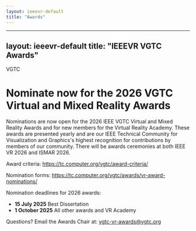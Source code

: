 ```yaml
---
layout: ieeevr-default
title: "Awards"
---
```

<script type="text/javascript">
    $(document).ready(function(){
		var email = ""; 
		var domain = "ieeevr.org"; 

        email = "awards2025";  		
		$(".awards").html("<span class='text-nowrap'><a href=javascript:location='" + "mail" + "to:" + email + "@" + domain + "'><i class='fas fa-fw fa-envelope-square emailIcon' style=''></i><i class='emailText'>" + email + "@" + domain + "</a></i></span>");   
        
        $(".awardsSm").html("<span class='text-nowrap'><a href=javascript:location='" + "mail" + "to:" + email + "@" + domain + "'><i class='fas fa-fw fa-envelope-square emailIconSm' style=''></i><i class='emailTextSm'>" + email + "@" + domain + "</a></i></span>"); 
	});
</script>


---
layout: ieeevr-default
title: "IEEEVR VGTC Awards"
---


<p class="big_title" style="padding-bottom:0; margin-bottom:0">VGTC </p>

<h1>Nominate now for the 2026 VGTC Virtual and Mixed Reality Awards</h1>

<p>Nominations are now open for the 2026 IEEE VGTC Virtual and Mixed Reality Awards and for new members for the Virtual Reality  Academy.  These awards are presented yearly and are our IEEE Technical Community for Visualization and Graphics's highest recognition  for contributions by members of our community.  There will be awards ceremonies at both IEEE VR 2026 and ISMAR 2026.</p>

<p>Award criteria:  <a href="https://tc.computer.org/vgtc/award-criteria/" target="_blank">https://tc.computer.org/vgtc/award-criteria/</a></p>

<p>Nomination forms:  <a href="https://tc.computer.org/vgtc/awards/vr-award-nominations/" target="_blank">https://tc.computer.org/vgtc/awards/vr-award-nominations/</a></p>

<p>Nomination deadlines for 2026 awards:</p>
<ul>
<li><strong>15 July 2025</strong>         Best Dissertation</li>
<li><strong>1 October 2025</strong>     All other awards and VR Academy</li>
</ul>

<p>
Questions?  Email the Awards Chair at:  <a href="mailto:vgtc-vr-awards@vgtc.org">vgtc-vr-awards@vgtc.org</a></p>
<div style="display:none">
<h1>Conference Awards IEEE VR 2025 <div class="floatRight"><span class="awardsSm"></span></div></h1>

<h2>Awards Chairs</h2>
<ul>
    <li>Kiyoshi Kiyokawa ‒ Nara Institute of Science and Technology, Japan</li>
    <li>Frank Steinicke ‒ Universität Hamburg, Germany</li>
    <li>Stefania Serafin ‒ Aalborg University, Denmark</li>
    <li>Amine Chellali ‒ Université d'Evry Paris-Saclay, France</li>
</ul>
<table class="styled-table" style="font-size: 0.9em; ">
    <tr>
        <th colspan="3">Conference Awards - Quick Links</th>
    </tr>
    <tr>
        <td><a href="#papers">Papers</a></td>
        <td>
            {% assign award = site.data.awards | where: "type", "Journal" | where: "award", "Best Paper" %}
            {% if award.size > 0  %}
                <a href="#paper-best">Best Papers</a>
            {% else %}
                &nbsp;
            {% endif %}
        </td>
        <td>        
            {% assign award = site.data.awards | where: "type", "Journal" | where: "award", "Honorable Mention" %}
            {% if award.size > 0  %}
                <a href="#paper-best"><a href="#paper-honorable">Honorable Mentions</a></a>
            {% else %}
                &nbsp;
            {% endif %}
        </td>
    </tr> 
    <tr>
        <td><a href="#poster">Posters</a></td>
        <td>
            {% assign award = site.data.awards | where: "type", "Poster" | where: "award", "Best Poster" %}
            {% if award.size > 0  %}
               <a href="#poster-best">Best Posters</a>
            {% else %}
               &nbsp;
            {% endif %}
        </td>
        <td>
            {% assign award = site.data.awards | where: "type", "Poster" | where: "award", "Honorable Mention" %}
            {% if award.size > 0  %}
               <a href="#poster-honorable">Honorable Mentions</a>
            {% else %}
                &nbsp;
            {% endif %}
        </td>
    </tr>  
    <tr>
        <td><a href="#demo">Research Demos</a></td>  
        <td>        
            {% assign award = site.data.awards | where: "type", "Demo" | where: "award", "Best Demo" %}
            {% if award.size > 0  %}
              <a href="#demo-best">Best Research Demos</a>
            {% else %}
                &nbsp;
            {% endif %}
        </td>
        <td>
            {% assign award = site.data.awards | where: "type", "Demo" | where: "award", "Honorable Mention" %}
            {% if award.size > 0  %}
               <a href="#demo-honorable">Honorable Mentions</a>
            {% else %}
                &nbsp;
            {% endif %}
        </td>
    </tr>
    <tr>
        <td><a href="#3dui">3DUI Contest Demos</a></td>
        <td>          
            {% assign award = site.data.awards | where: "type", "3DUI Contest" | where: "award", "Best 3DUI" %}
            {% if award.size > 0  %}
              <a href="#3dui-best">Best 3DUI Contest Demos</a>
            {% else %}
               &nbsp;
            {% endif %}
        </td>
        <td>               
            {% assign award = site.data.awards | where: "type", "3DUI Contest" | where: "award", "Honorable Mention" %}
            {% if award.size > 0  %}
              <a href="#3dui-honorable">Honorable Mentions</a>
            {% else %}
                &nbsp;
            {% endif %}</td>
    </tr>  
    <tr>
        <td><a href="#DC">Doctoral Consortiums</a></td>
        <td>       
            {% assign award = site.data.awards | where: "type", "DC" | where: "award", "Best DC" %}
            {% if award.size > 0  %}
              <a href="#DC-best">Best Doctoral Consortium</a>  
            {% else %}
                &nbsp;
            {% endif %}
        </td>
        <td>
            {% assign award = site.data.awards | where: "type", "DC" | where: "award", "Honorable Mention" %}
            {% if award.size > 0  %}
              <a href="#DC-honorable">Honorable Mentions</a>
            {% else %}
                &nbsp;
            {% endif %}
        </td>
    </tr>        
    <tr>
        <td><a href="#gallery">XR Gallery</a></td>
        <td>  
            {% assign award = site.data.awards | where: "type", "XR Gallery" | where: "award", "Best Art" %}
            {% if award.size > 0  %}
              <a href="#gallery-presentation-best">Best Exhibit</a>    
            {% else %}
                &nbsp;
            {% endif %}
        </td>
        <td>              
            {% assign award = site.data.awards | where: "type", "XR Gallery" | where: "award", "Honorable Mention" %}
            {% if award.size > 0  %}
              <a href="#gallery-presentation-honorable">Honorable Mentions</a>
            {% else %}
               &nbsp;
            {% endif %}
        </td>
    </tr>  
</table>
<h2 id = "papers">Best Papers & Honorable Mention for Best Papers</h2>

<p>The IEEE VR Best Paper Awards honor exceptional papers published and presented at the IEEE VR conference. During the review process, the program committee chairs will choose approximately 3% of submissions to receive an award. Among these chosen submissions, the separate Conference Awards Selection Committee will select the best submissions to receive a Best Paper Award (ca. 1% of total submissions), while a selection of the remaining submissions receive an Honorable Mention Award. Papers that receive an award will be marked in the program, and authors will receive a certificate at the conference.</p>
{% assign award = site.data.awards | where: "type", "Journal" | where: "award", "Best Paper" %}
{% if award.size > 0  %}
<div>
    <h2 id='paper-best' style="text-align: center; color: #00aeef;"><img src= "{{ "/assets/images/awards/best.png" | relative_url }}" title="Best Paper Award" alt="Best Paper Award"> Best Papers</h2>
</div>
{% endif %}    
<div style="padding-bottom:15px;">
    {% for item in award %}     
        {% if item.ptype == 'Journal' %}
            {% assign source = site.data.acceptedpapers %}
            {% assign source2 = site.data.acceptedpaperstvcg %}
        {% endif %}
        {% if item.ptype == 'Conference' %}
            {% assign source = site.data.conferencepapers %}
        {% endif %}
        {% if item.ptype == 'Invited Journal' %}
            {% assign source = site.data.invitedjournalpapers %}
        {% endif %}
        {% for acpaper in source %}
            {% if item.id == acpaper.ids  %} 
                <p class="medLarge" id="paper_{{ acpaper.id }}" style="margin-bottom: 0.3em;">
                    <b>{{ acpaper.title }}</b>
                </p>
                <div><p class="font_70">
                {% assign authornames = acpaper.affiliations | split: "," %}
                {% for name in authornames %}
                    {% assign barename = name | split: ":" %}
                    {% for n in barename %}
                        {% if n == barename.last %}
                            <i>{{ n | strip }}{% if name == authornames.last %}{% else %};{% endif %}</i>
                        {% else %}                            
                            <span class="bold">{{ n | strip }},</span>
                        {% endif %}
                    {% endfor %} 
                {% endfor %}
                </p></div>
                {% if acpaper.abstract %}
                    <div id="{{ acpaper.ids }}" class="wrap-collabsible"> <input id="collapsibleabstract{{ acpaper.ids }}" class="toggle" type="checkbox"> 
                        <label for="collapsibleabstract{{ acpaper.ids }}" class="lbl-toggle">Abstract</label>
                        <div class="collapsible-content">
                            <div class="content-inner">
                                <p>{{ acpaper.abstract }}</p>
                            </div>
                        </div>
                    </div>   
                {% endif %}
            {% endif %}            
        {% endfor %}
        {% for acpaper in source2 %}
            {% if item.id == acpaper.ids  %} 
                <p class="medLarge" id="paper_{{ acpaper.id }}" style="margin-bottom: 0.3em;">
                    <b>{{ acpaper.title }}</b>
                </p>
                <div><p class="font_70">
                    {{ acpaper.contactauthor }}
                </p></div>
                {% if acpaper.abstract %}
                    <div id="{{ acpaper.ids }}" class="wrap-collabsible"> <input id="collapsibleabstract{{ acpaper.ids }}" class="toggle" type="checkbox"> 
                        <label for="collapsibleabstract{{ acpaper.ids }}" class="lbl-toggle">Abstract</label>
                        <div class="collapsible-content">
                            <div class="content-inner">
                                <p>{{ acpaper.abstract }}</p>
                            </div>
                        </div>
                    </div>   
                {% endif %}
            {% endif %}
            
        {% endfor %}
    {% endfor %}
</div>

{% assign award = site.data.awards | where: "type", "Journal" | where: "award", "Honorable Mention" %}
{% if award.size > 0  %}
<div>
    <h2 id='paper-honorable' style="text-align: center; color: #00aeef;"><img src= "{{ "/assets/images/awards/hm.png" | relative_url }}" title="Best Paper Award" alt="Best Paper Award"> Best Papers</h2>
</div>
{% endif %}    
<div style="padding-bottom:15px;">
    {% for item in award %}     
        {% if item.ptype == 'Journal' %}
            {% assign source = site.data.acceptedpapers %}
            {% assign source2 = site.data.acceptedpaperstvcg %}
        {% endif %}
        {% if item.ptype == 'Conference' %}
            {% assign source = site.data.conferencepapers %}
        {% endif %}
        {% if item.ptype == 'Invited Journal' %}
            {% assign source = site.data.invitedjournalpapers %}
        {% endif %}
        {% for acpaper in source %}
            {% if item.id == acpaper.ids  %} 
                <p class="medLarge" id="paper_{{ acpaper.id }}" style="margin-bottom: 0.3em;">
                    <b>{{ acpaper.title }}</b>
                </p>
                <div><p class="font_70">
                {% assign authornames = acpaper.affiliations | split: "," %}
                {% for name in authornames %}
                    {% assign barename = name | split: ":" %}
                    {% for n in barename %}
                        {% if n == barename.last %}
                            <i>{{ n | strip }}{% if name == authornames.last %}{% else %};{% endif %}</i>
                        {% else %}                            
                            <span class="bold">{{ n | strip }},</span>
                        {% endif %}
                    {% endfor %} 
                {% endfor %}
                </p></div>
                {% if acpaper.abstract %}
                    <div id="{{ acpaper.ids }}" class="wrap-collabsible"> <input id="collapsibleabstract{{ acpaper.ids }}" class="toggle" type="checkbox"> 
                        <label for="collapsibleabstract{{ acpaper.ids }}" class="lbl-toggle">Abstract</label>
                        <div class="collapsible-content">
                            <div class="content-inner">
                                <p>{{ acpaper.abstract }}</p>
                            </div>
                        </div>
                    </div>   
                {% endif %}
            {% endif %}            
        {% endfor %}
        {% for acpaper in source2 %}
            {% if item.id == acpaper.ids  %} 
                <p class="medLarge" id="paper_{{ acpaper.id }}" style="margin-bottom: 0.3em;">
                    <b>{{ acpaper.title }}</b>
                </p>
                <div><p class="font_70">
                    {{ acpaper.contactauthor }}
                </p></div>
                {% if acpaper.abstract %}
                    <div id="{{ acpaper.ids }}" class="wrap-collabsible"> <input id="collapsibleabstract{{ acpaper.ids }}" class="toggle" type="checkbox"> 
                        <label for="collapsibleabstract{{ acpaper.ids }}" class="lbl-toggle">Abstract</label>
                        <div class="collapsible-content">
                            <div class="content-inner">
                                <p>{{ acpaper.abstract }}</p>
                            </div>
                        </div>
                    </div>   
                {% endif %}
            {% endif %}
            
        {% endfor %}
    {% endfor %}
</div>

<h2 id="poster">Best Posters & Honorable Mention for Best Poster</h2>

<p>The IEEE VR Best Poster Awards honors exceptional posters published and presented at the IEEE VR conference. During the review process, the best poster committee for IEEE VR consists of three distinguished members chosen by the Conference Awards Committee and Poster Chairs, which will select the best posters based on the two-page abstract and the poster presentation during the conference. Posters that receive an award will be marked in the program, and authors will receive a certificate at the conference. </p>
{% assign award = site.data.awards | where: "type", "Poster" | where: "award", "Best Poster" %}
{% if award.size > 0  %}
<div>
    <h2 id='poster-best' style="text-align: center; color: #00aeef;"><img src= "{{ "/assets/images/awards/best.png" | relative_url }}" title="Best Poster Award" alt="Best Poster Award"> Best Posters</h2>
</div>
{% endif %}  
<div style="padding-bottom:15px;">
    {% for item in award %}     
        {% assign source = site.data.posters %}
        {% for poster in source %}
            {% if item.id == poster.BoothID  %} 
                <p class="medLarge" id="{{ paper.id }}" style="margin-bottom: 0.3em;">
                    <strong>{{ poster.title }} (Booth ID: {{ poster.BoothID }}) </strong>
                </p>
                <p class="font_70" >
                    {% assign authornames = poster.authors | split: ";" %}
                    {% for name in authornames %}
                        {% assign barename = name | split: ":" %}
                        {% for n in barename %}
                            {% if n == barename.last %}
                                <i>{{ n | strip }}{% if name == authornames.last %}{% else %};{% endif %}</i>
                            {% else %}                            
                                <span class="bold">{{ n | strip }},</span>
                            {% endif %}
                        {% endfor %} 
                    {% endfor %}
                </p>
                {% if poster.abstract %}
                    <div id="abstract_{{ poster.VideoLink }}" class="wrap-collabsible" style="margin-top: 0px; padding-top: 0px; margin-bottom: 0px;"> <input id="collapsibleabstract{{ poster.VideoLink }}" class="toggle" type="checkbox"> 
                        <label for="collapsibleabstract{{ poster.VideoLink }}" class="lbl-toggle">Abstract</label>
                        <div class="collapsible-content">
                            <div class="content-inner">
                                <p>{{ poster.abstract }}</p>
                            </div>
                        </div>
                    </div>   
                {% endif %}
                {% if poster.VideoLink %}
                <div id="video_{{ poster.VideoLink }}" class="wrap-collabsible" style="margin-top: 0px; padding-top: 0px; margin-bottom: 0px;"> <input id="collapsiblevideo{{ poster.VideoLink }}" class="toggle" type="checkbox"> 
                    <label for="collapsiblevideo{{ poster.VideoLink }}" class="lbl-toggle">Video</label>
                    <div class="collapsible-content">
                        <div class="content-inner">
                            <div class="video-container">
                                <iframe src="https://www.youtube.com/embed/{{ poster.VideoLink }}" loading="lazy" frameborder="0" allow="accelerometer; autoplay; encrypted-media; gyroscope; picture-in-picture" allowfullscreen></iframe>
                            </div>
                        </div>
                    </div>
                </div>                           
                {% endif %}
            {% endif %}
            
        {% endfor %}
    {% endfor %}
</div>

{% assign award = site.data.awards | where: "type", "Poster" | where: "award", "Honorable Mention" %}
{% if award.size > 0  %}
<div>
    <h2 id='poster-honorable' style="text-align: center; color: #00aeef;"><img src= "{{ "/assets/images/awards/hm.png" | relative_url }}" title="Best Poster Honorable Mention" alt="Best Poster Honorable Mention"> Best Poster - Honorable Mentions</h2>
</div>
{% endif %}   
<div style="padding-bottom:15px;">
    {% for item in award %}     
        {% assign source = site.data.posters %}
        {% for poster in source %}
            {% if item.id == poster.BoothID  %} 
                <p class="medLarge" id="{{ paper.id }}" style="margin-bottom: 0.3em;">
                    <strong>{{ poster.title }} (Booth ID: {{ poster.BoothID }}) </strong>
                </p>
                <p class="font_70" >
                    {% assign authornames = poster.authors | split: ";" %}
                    {% for name in authornames %}
                        {% assign barename = name | split: ":" %}
                        {% for n in barename %}
                            {% if n == barename.last %}
                                <i>{{ n | strip }}{% if name == authornames.last %}{% else %};{% endif %}</i>
                            {% else %}                            
                                <span class="bold">{{ n | strip }},</span>
                            {% endif %}
                        {% endfor %} 
                    {% endfor %}
                </p>
                {% if poster.abstract %}
                    <div id="abstract_{{ poster.VideoLink }}" class="wrap-collabsible" style="margin-top: 0px; padding-top: 0px; margin-bottom: 0px;"> <input id="collapsibleabstract{{ poster.VideoLink }}" class="toggle" type="checkbox"> 
                        <label for="collapsibleabstract{{ poster.VideoLink }}" class="lbl-toggle">Abstract</label>
                        <div class="collapsible-content">
                            <div class="content-inner">
                                <p>{{ poster.abstract }}</p>
                            </div>
                        </div>
                    </div>   
                {% endif %}
                {% if poster.VideoLink %}
                <div id="video_{{ poster.VideoLink }}" class="wrap-collabsible" style="margin-top: 0px; padding-top: 0px; margin-bottom: 0px;"> <input id="collapsiblevideo{{ poster.VideoLink }}" class="toggle" type="checkbox"> 
                    <label for="collapsiblevideo{{ poster.VideoLink }}" class="lbl-toggle">Video</label>
                    <div class="collapsible-content">
                        <div class="content-inner">
                            <div class="video-container">
                                <iframe src="https://www.youtube.com/embed/{{ poster.VideoLink }}" loading="lazy" frameborder="0" allow="accelerometer; autoplay; encrypted-media; gyroscope; picture-in-picture" allowfullscreen></iframe>
                            </div>
                        </div>
                    </div>
                </div>                           
                {% endif %}
            {% endif %}
            
        {% endfor %}
    {% endfor %}
</div>
<h2 id="demo">Best Demo & Honorable Mention for Best Demo</h2>

<p>The IEEE VR Best Demo Awards honors exceptional research demos published and presented at the IEEE VR conference. The IEEE VR Demo Chairs rank the accepted demos and recommend approximately 10% of all demos for an award. The best demo committee for IEEE VR consists of three distinguished members chosen by the Conference Awards Committee Chairs and the Demo Chairs. This committee selects one of the demos for the Best Demo Award and one for the Honorable Mention Award. The corresponding authors will receive a certificate at the conference.  </p>

{% assign award = site.data.awards | where: "type", "Demo" | where: "award", "Best Demo" %}
{% if award.size > 0  %}
<div>
    <h2 id='demo-best' style="text-align: center; color: #00aeef;"><img src= "{{ "/assets/images/awards/best.png" | relative_url }}" title="Best Research Demo Award" alt="Best Research Demo Award"> Best Research Demo</h2>
</div>
{% endif %}    
<div style="padding-bottom:15px;">  
    {% for item in award %}    
        {% for demo in site.data.demos %}
            {% if demo.id == item.id %}
                <p class="medLarge" id="{{ demo.title }}" style="margin-bottom: 0.3em;">
                    <strong>{{ demo.title }} </strong><!--(ID:{{ demo.demoid }})-->
                </p>
                <p>
                Hall: {{ demo.hall}}, Booth ID : {{demo.booth}}
                </p>
                <p class="font_70" >                
                    {% if demo.author1first %}                         
                        <span class="bold">{{ demo.author1first }} {{demo.author1last }},</span> <i> {{ demo.author1institution}}</i>
                    {% endif %}                
                    {% if demo.author2first %}                         
                        ;<span class="bold"> {{ demo.author2first }} {{ demo.author2last }},</span> <i> {{ demo.author2institution}}</i>
                    {% endif %}           
                    {% if demo.author3first %}                         
                        ;<span class="bold"> {{ demo.author3first }} {{ demo.author3last }},</span> <i> {{ demo.author3institution}}</i>
                    {% endif %}           
                    {% if demo.author4first %}                         
                        ;<span class="bold"> {{ demo.author4first }} {{ demo.author4last }},</span> <i> {{ demo.author4institution}}</i>
                    {% endif %}           
                    {% if demo.author5first %}                         
                        ;<span class="bold"> {{ demo.author5first }} {{ demo.author5last }},</span> <i> {{ demo.author5institution}}</i>
                    {% endif %}           
                    {% if demo.author6first %}                         
                        ;<span class="bold"> {{ demo.author6first }} {{ demo.author6last }},</span> <i> {{ demo.author6institution}}</i>
                    {% endif %}           
                    {% if demo.author7first %}                         
                        ;<span class="bold"> {{ demo.author7first }} {{ demo.author7last }},</span> <i> {{ demo.author7institution}}</i>
                    {% endif %}           
                    {% if demo.author8first %}                         
                        ;<span class="bold"> {{ demo.author8first }} {{ demo.author8last }},</span> <i> {{ demo.author8institution}}</i>
                    {% endif %}           
                    {% if demo.author9first %}                         
                        ;<span class="bold"> {{ demo.author9first }} {{ demo.author9last }},</span> <i> {{ demo.author9institution}}</i>
                    {% endif %}           
                    {% if demo.author10first %}                         
                        ;<span class="bold"> {{ demo.author10first }} {{ demo.author10last }},</span> <i> {{ demo.author10institution}}</i>
                    {% endif %}           
                    {% if demo.author11first %}                         
                        ;<span class="bold"> {{ demo.author11first }} {{ demo.author11last }},</span> <i> {{ demo.author11institution}}</i>
                    {% endif %}        
                    {% if demo.author12first %}                         
                        ;<span class="bold"> {{ demo.author12first }} {{ demo.author12last }},</span> <i> {{ demo.author12institution}}</i>
                    {% endif %}  
                </p>
                {% if demo.abstract %}
                    <div id="{{ demo.title }}" class="wrap-collabsible"> <input id="collapsible{{ demo.title }}" class="toggle" type="checkbox"> <label for="collapsible{{ demo.title }}" class="lbl-toggle">Abstract</label>
                        <div class="collapsible-content">
                            <div class="content-inner">
                                <p>{{ demo.abstract }}</p>
                            </div>
                        </div>
                    </div>
                {% endif %}
                {% if demo.urlvimeo %}
                    <div class="video-container">
                        <iframe src="{{ demo.urlvimeo }}" loading="lazy" frameborder="0" allow="accelerometer; autoplay; encrypted-media; gyroscope; picture-in-picture" allowfullscreen></iframe>
                    </div>                     
                {% else %}
                    <div class="video-container">
                        <iframe src="https://www.youtube.com/embed/{{ demo.url }}" loading="lazy" frameborder="0" allow="accelerometer; autoplay; encrypted-media; gyroscope; picture-in-picture" allowfullscreen></iframe>
                    </div>     
                {% endif %}     
            {% endif %}
        {% endfor %}
    {% endfor %}
</div>

{% assign award = site.data.awards | where: "type", "Demo" | where: "award", "Honorable Mention" %}
{% if award.size > 0  %}
<div>
    <h2 id='demo-honorable' style="text-align: center; color: #00aeef;"><img src= "{{ "/assets/images/awards/hm.png" | relative_url }}" title="Best Research Demo Honorable Mention" alt="Best Research Demo Honorable Mention"> Best Research Demo - Honorable Mention</h2>
</div>
{% endif %}    
<div style="padding-bottom:15px;">
    {% for item in award %}    
        {% for demo in site.data.demos %}
            {% if demo.id == item.id %}
                <p class="medLarge" id="{{ demo.title }}" style="margin-bottom: 0.3em;">
                    <strong>{{ demo.title }} </strong><!--(ID:{{ demo.demoid }})-->
                </p>
                <p>
                Hall: {{ demo.hall}}, Booth ID : {{demo.booth}}
                </p>
                <p class="font_70" >                
                    {% if demo.author1first %}                         
                        <span class="bold">{{ demo.author1first }} {{demo.author1last }},</span> <i> {{ demo.author1institution}}</i>
                    {% endif %}                
                    {% if demo.author2first %}                         
                        ;<span class="bold"> {{ demo.author2first }} {{ demo.author2last }},</span> <i> {{ demo.author2institution}}</i>
                    {% endif %}           
                    {% if demo.author3first %}                         
                        ;<span class="bold"> {{ demo.author3first }} {{ demo.author3last }},</span> <i> {{ demo.author3institution}}</i>
                    {% endif %}           
                    {% if demo.author4first %}                         
                        ;<span class="bold"> {{ demo.author4first }} {{ demo.author4last }},</span> <i> {{ demo.author4institution}}</i>
                    {% endif %}           
                    {% if demo.author5first %}                         
                        ;<span class="bold"> {{ demo.author5first }} {{ demo.author5last }},</span> <i> {{ demo.author5institution}}</i>
                    {% endif %}           
                    {% if demo.author6first %}                         
                        ;<span class="bold"> {{ demo.author6first }} {{ demo.author6last }},</span> <i> {{ demo.author6institution}}</i>
                    {% endif %}           
                    {% if demo.author7first %}                         
                        ;<span class="bold"> {{ demo.author7first }} {{ demo.author7last }},</span> <i> {{ demo.author7institution}}</i>
                    {% endif %}           
                    {% if demo.author8first %}                         
                        ;<span class="bold"> {{ demo.author8first }} {{ demo.author8last }},</span> <i> {{ demo.author8institution}}</i>
                    {% endif %}           
                    {% if demo.author9first %}                         
                        ;<span class="bold"> {{ demo.author9first }} {{ demo.author9last }},</span> <i> {{ demo.author9institution}}</i>
                    {% endif %}           
                    {% if demo.author10first %}                         
                        ;<span class="bold"> {{ demo.author10first }} {{ demo.author10last }},</span> <i> {{ demo.author10institution}}</i>
                    {% endif %}           
                    {% if demo.author11first %}                         
                        ;<span class="bold"> {{ demo.author11first }} {{ demo.author11last }},</span> <i> {{ demo.author11institution}}</i>
                    {% endif %}        
                    {% if demo.author12first %}                         
                        ;<span class="bold"> {{ demo.author12first }} {{ demo.author12last }},</span> <i> {{ demo.author12institution}}</i>
                    {% endif %}  
                </p>
                {% if demo.abstract %}
                    <div id="{{ demo.title }}" class="wrap-collabsible"> <input id="collapsible{{ demo.title }}" class="toggle" type="checkbox"> <label for="collapsible{{ demo.title }}" class="lbl-toggle">Abstract</label>
                        <div class="collapsible-content">
                            <div class="content-inner">
                                <p>{{ demo.abstract }}</p>
                            </div>
                        </div>
                    </div>
                {% endif %}
                {% if demo.urlvimeo %}
                    <div class="video-container">
                        <iframe src="{{ demo.urlvimeo }}" loading="lazy" frameborder="0" allow="accelerometer; autoplay; encrypted-media; gyroscope; picture-in-picture" allowfullscreen></iframe>
                    </div>                     
                {% else %}
                    <div class="video-container">
                        <iframe src="https://www.youtube.com/embed/{{ demo.url }}" loading="lazy" frameborder="0" allow="accelerometer; autoplay; encrypted-media; gyroscope; picture-in-picture" allowfullscreen></iframe>
                    </div>     
                {% endif %}      
            {% endif %}
        {% endfor %}
    {% endfor %}
</div>


<h2 id="3dui">Best 3DUI Contest & Honorable Mention</h2>

<p>The IEEE VR Best 3DUI Contest Submission Awards honors exceptional 3DUI contest submissions published and presented at the IEEE VR conference. The 3DUI contest chairs select one of the submissions for the Best 3DUI Contest Submission Award and one for the Honorable Mention Award. The final decision is based on a combination of the reviews’ scores, scores from experts testing the contest submission during the conference, and the audience scores. The winning team with the highest score will be awarded. Authors will receive a certificate at the conference.</p>

{% assign award = site.data.awards | where: "type", "3DUI Contest" | where: "award", "Best 3DUI" %}
{% if award.size > 0  %}
<div>
    <h2 id='3dui-best' style="text-align: center; color: #00aeef;"><img src= "{{ "/assets/images/awards/best.png" | relative_url }}" title="Best 3DUI Contest Demo Award" alt="Best 3DUI Contest Demo Award"> Best 3DUI Contest Demo</h2>
</div>
{% endif %}    
<div style="padding-bottom:15px;">
    {% for item in award %}  
        {% for entry in site.data.3dui %}
            {% if entry.id == item.id %}  
                <p class="medLarge" id="{{ entry.num }}" style="margin-bottom: 0.3em;">
                    <strong>{{ entry.title }} (ID:&nbsp;{{ entry.num }})</strong>
                </p>
                <p class="font_70" >   
                    {% assign authornames = entry.affiliations | split: "," %}
                    {% for name in authornames %}
                        {% assign barename = name | split: ":" %}
                        {% for n in barename %}
                            {% if n == barename.last %}
                                <i>{{ n | strip }}{% if name == authornames.last %}{% else %};{% endif %}</i>
                            {% else %}                            
                                <span class="bold">{{ n | strip }},</span>
                            {% endif %}
                        {% endfor %} 
                    {% endfor %}
                </p>
                {% if entry.num %}
                    <div class="video-container">
                    {% assign video_path = "/assets/videos/3dui/vr25d-sub" | append: entry.num | append: "-cam-i26.mp4?autoplay=1" %}
                        <iframe src="{{ video_path | relative_url }}" frameborder="0"  sandbox=""></iframe>
                    </div>
                {% endif %}
            {% endif %}
        {% endfor %}
    {% endfor %}
</div>
{% assign award = site.data.awards | where: "type", "3DUI Contest" | where: "award", "Honorable Mention" %}
{% if award.size > 0  %}
<div>
    <h2 id='3dui-honorable' style="text-align: center; color: #00aeef;"><img src= "{{ "/assets/images/awards/hm.png" | relative_url }}" title="Best 3DUI Contest Demo Honorable Mention" alt="Best 3DUI Contest Demo Honorable Mention"> Best 3DUI Contest Demo - Honorable Mention</h2>
</div>
{% endif %}    
<div style="padding-bottom:15px;">
    {% for source in award %}
        {% for entry in site.data.3dui %}
            {% if source.id == entry.id %}  
                <p class="medLarge" id="{{ entry.num }}" style="margin-bottom: 0.3em;">
                    <strong>{{ entry.title }} (ID:&nbsp;{{ entry.num }})</strong>
                </p>
                <p class="font_70" >   
                    {% assign authornames = entry.affiliations | split: "," %}
                    {% for name in authornames %}
                        {% assign barename = name | split: ":" %}
                        {% for n in barename %}
                            {% if n == barename.last %}
                                <i>{{ n | strip }}{% if name == authornames.last %}{% else %};{% endif %}</i>
                            {% else %}                            
                                <span class="bold">{{ n | strip }},</span>
                            {% endif %}
                        {% endfor %} 
                    {% endfor %}
                </p>
                {% if entry.num %}
                    <div class="video-container">
                    {% assign video_path = "/assets/videos/3dui/vr25d-sub" | append: entry.num | append: "-cam-i26.mp4?autoplay=1" %}
                        <iframe src="{{ video_path | relative_url }}" frameborder="0"  sandbox=""></iframe>
                    </div>
                {% endif %}
            {% endif %}
        {% endfor %}
    {% endfor %}
</div>

<h2 id="DC">Best DC Paper & Honorable Mention for Best DC Paper</h2>

<p>The IEEE VR Best Doctoral Consortium (DC) Paper Awards honors exceptional DC papers published and presented at the IEEE VR conference. The best DC paper committee consists of three distinguished members chosen by the Conference Awards Committee Chairs and the DC chairs. The DC chairs recommend 20% of all DC papers for such an award. The best DC committee selects one of these DC papers for Best DC Paper Award and one to receive an Honorable Mention Award. DC papers that receive an award will be marked in the program, and authors will receive a certificate at the conference. </p>

{% assign award = site.data.awards | where: "type", "DC" | where: "award", "Best DC" %}
{% if award.size > 0  %}
<div>
    <h2 id='DC-best' style="text-align: center; color: #00aeef;"><img src= "{{ "/assets/images/awards/best.png" | relative_url }}" title="Best Doctoral Consortium Award" alt="Best Doctoral Consortium Award"> Best Doctoral Consortium Paper</h2>
</div>
{% endif %}    
<div style="padding-bottom:15px;">  
    {% for item in award %}
        {% for dc in site.data.dc %}
            {% if dc.id == item.id %}  
                <p class="medLarge" id="{{ dc.id }}" style="margin-bottom: 0.3em;">
                    <strong>{{ dc.title }} </strong>
                </p>
                <p class="clear font_75" >
                    <span class="bold">Author:</span> <span class="">{{ dc.name | strip }}</span>, <i>{{ dc.affiliation | strip }}</i><br />
                    <!--<span class="bold">Mentor:</span> <span class="">{{ dc.mentor | strip }}</span>-->
                </p>
                {% if dc.abstract %}
                    <div id="{{ dc.id }}" class="wrap-collabsible"> <input id="collapsibleabstract{{ dc.id }}" class="toggle" type="checkbox"> 
                        <label for="collapsibleabstract{{ dc.id }}" class="lbl-toggle">Abstract</label>
                        <div class="collapsible-content">
                            <div class="content-inner">
                                <p>{{ dc.abstract }}</p>
                            </div>
                        </div>
                    </div>   
                {% endif %}               
            {% endif %}
        {% endfor %}
    {% endfor %}
</div>

{% assign award = site.data.awards | where: "type", "DC" | where: "award", "Honorable Mention" %}
{% if award.size > 0  %}
<div>
    <h2 id='DC-honorable' style="text-align: center; color: #00aeef;"><img src= "{{ "/assets/images/awards/hm.png" | relative_url }}" title="Best DC Paper Honorable Mention" alt="Best DC Paper Honorable Mention"> Best Doctoral Consortium Paper - Honorable Mention</h2>
</div>
{% endif %}    
<div style="padding-bottom:15px;">
    {% for item in award %}
        {% for dc in site.data.dc %}
            {% if dc.id == item.id %}  
                <p class="medLarge" id="{{ dc.id }}" style="margin-bottom: 0.3em;">
                    <strong>{{ dc.title }} </strong>
                </p>
                <p class="clear font_75" >
                    <span class="bold">Author:</span> <span class="">{{ dc.name | strip }}</span>, <i>{{ dc.affiliation | strip }}</i><br />
                    <!--<span class="bold">Mentor:</span> <span class="">{{ dc.mentor | strip }}</span>-->
                </p>
                {% if dc.abstract %}
                    <div id="{{ dc.id }}" class="wrap-collabsible"> <input id="collapsibleabstract{{ dc.id }}" class="toggle" type="checkbox"> 
                        <label for="collapsibleabstract{{ dc.id }}" class="lbl-toggle">Abstract</label>
                        <div class="collapsible-content">
                            <div class="content-inner">
                                <p>{{ dc.abstract }}</p>
                            </div>
                        </div>
                    </div>   
                {% endif %}               
            {% endif %}
        {% endfor %}
    {% endfor %}
</div>


<h2 id="gallery">Best XR Gallery exhibits</h2>
<p>The IEEE VR Best XR Gallery Awards honor exceptional art projects published and exhibited at the IEEE VR conference. The award committee this year constitutes of members of Ars Electronica, who will carefully consider every project in terms of its novelty, impact and technical mastery. Two awards will be administered, one honorable mention and the best XR Gallery award.  Papers that receive an award will be marked in the program, and authors will receive a certificate at the conference.</p>
{% assign award = site.data.awards | where: "type", "XR Gallery" | where: "award", "Best Art" %}
{% if award.size > 0  %}
<div>
    <h2 id='gallery-best' style="text-align: center; color: #00aeef;"><img src= "{{ "/assets/images/awards/hm.png" | relative_url }}" title="Best Art" alt="Best Art"> Best XR Gallery Exhibit</h2>
</div>
{% endif %}    
<div style="padding-bottom:15px;">
    {% for item in award %}
        {% for gallery in site.data.xrgallery %}
            {% if gallery.id == item.id %}  
                <h2 class="padding_top_xsmall" id="{{ gallery.id }}">Exhibit: {{ gallery.title }} </h2> 
                <!-- <p class="small">{{ gallery.day }}, {{ gallery.starttime }}-{{ gallery.endtime }} ({{ gallery.timezone }}), Room: {{ gallery.room }}</p>                -->
                <div>
                    {% if gallery.artist %}
                        {% assign authornames = gallery.artist | split: "/" %}
                        <div>
                            <strong>Artists</strong>
                            {% for name in authornames %}               
                                {{ name }}
                            {% endfor %}
                        </div>
                    {% endif%}
                    {% if gallery.website %}
                        <med><b style="color: black;">Website:</b> <a href="{{ gallery.website }}" target="_blank">{{ gallery.website }}</a></med><br />
                    {% endif %}            
                    {% if gallery.abstract %}
                        <div >
                            <b>Description :</b> 
                            <p>{{ gallery.abstract }}</p>
                        </div>
                    {% endif %}   
                    {% if gallery.image %}
                        <img src="{{ "/assets/images/xrgallery/" | append: gallery.image | relative_url }}" alt="Promotionnal picture">
                    {% endif %}
                    {% if gallery.video %}
                        <div id="{{ gallery.video }}" class="wrap-collabsible"> <input id="collapsible{{ gallery.video }}" class="toggle" type="checkbox"> <label for="collapsible{{ gallery.video }}" class="lbl-toggle">Video</label>
                            <div class="collapsible-content">
                                <div class="video-container">
                                    <iframe src="{{gallery.video}}" title="YouTube video player" frameborder="0" allow="accelerometer; autoplay; clipboard-write; encrypted-media; gyroscope; picture-in-picture" allowfullscreen></iframe>
                                </div>
                            </div>
                        </div>
                        <!--<div class="video-container">
                            <iframe src="{{gallery.video}}" title="YouTube video player" frameborder="0" 
                            allow="accelerometer; autoplay; clipboard-write; encrypted-media; gyroscope; picture-in-picture" allowfullscreen></iframe>
                        </div>-->
                    {% endif %}        
                    {%if gallery.infos %}
                        <strong style="color: red"> {{gallery.infos}}</strong>
                    {% endif %}
                </div>               
            {% endif %}
        {% endfor %}
    {% endfor %}
</div>
{% assign award = site.data.awards | where: "type", "XR Gallery" | where: "award", "Honorable Mention" %}
{% if award.size > 0  %}
<div>
    <h2 id='gallery-honorable' style="text-align: center; color: #00aeef;"><img src= "{{ "/assets/images/awards/hm.png" | relative_url }}" title="Best Art Honorable Mention" alt="Best Art Honorable Mention"> Best XR Gallery - Honorable Mention</h2>
</div>
{% endif %}    
<div style="padding-bottom:15px;">
    {% for item in award %}
        {% for gallery in site.data.xrgallery %}
            {% if gallery.id == item.id %}  
                <h2 class="padding_top_xsmall" id="{{ gallery.id }}">Exhibit: {{ gallery.title }} </h2> 
                <!-- <p class="small">{{ gallery.day }}, {{ gallery.starttime }}-{{ gallery.endtime }} ({{ gallery.timezone }}), Room: {{ gallery.room }}</p>                -->
                <div>
                    {% if gallery.artist %}
                        {% assign authornames = gallery.artist | split: "/" %}
                        <div>
                            <strong>Artists</strong>
                            {% for name in authornames %}               
                                {{ name }}
                            {% endfor %}
                        </div>
                    {% endif%}
                    {% if gallery.website %}
                        <med><b style="color: black;">Website:</b> <a href="{{ gallery.website }}" target="_blank">{{ gallery.website }}</a></med><br />
                    {% endif %}            
                    {% if gallery.abstract %}
                        <div >
                            <b>Description :</b> 
                            <p>{{ gallery.abstract }}</p>
                        </div>
                    {% endif %}   
                    {% if gallery.image %}
                        <img src="{{ "/assets/images/xrgallery/" | append: gallery.image | relative_url }}" alt="Promotionnal picture">
                    {% endif %}
                    {% if gallery.video %}
                        <div id="{{ gallery.video }}" class="wrap-collabsible"> <input id="collapsible{{ gallery.video }}" class="toggle" type="checkbox"> <label for="collapsible{{ gallery.video }}" class="lbl-toggle">Video</label>
                            <div class="collapsible-content">
                                <div class="video-container">
                                    <iframe src="{{gallery.video}}" title="YouTube video player" frameborder="0" allow="accelerometer; autoplay; clipboard-write; encrypted-media; gyroscope; picture-in-picture" allowfullscreen></iframe>
                                </div>
                            </div>
                        </div>
                        <!--<div class="video-container">
                            <iframe src="{{gallery.video}}" title="YouTube video player" frameborder="0" 
                            allow="accelerometer; autoplay; clipboard-write; encrypted-media; gyroscope; picture-in-picture" allowfullscreen></iframe>
                        </div>-->
                    {% endif %}        
                    {%if gallery.infos %}
                        <strong style="color: red"> {{gallery.infos}}</strong>
                    {% endif %}
                </div>               
            {% endif %}
        {% endfor %}
    {% endfor %}
</div>

<!--<p>The IEEE VR Best Presentation Awards honor excellent, interesting, and stimulating presentations of research papers at the IEEE VR conference. During the conference, the audience can give a vote for each presentation that they think deserves an award. Approximately 3% of presentations with the highest number of votes receive an award. Among these selected presentations, the top 1% regarding the number of votes, will receive a Best Presentation Award, while the remaining presentations receive an Honorable Mention Award.</p>-->

<!--<h2>Best Paper Presentation</h2>

<p>The IEEE VR Best Presentation Awards honor excellent, interesting, and stimulating presentations of research papers at the IEEE VR conference. During the conference, the audience can give a vote for each presentation that they think deserves an award. Approximately 3% of presentations with the highest number of votes receive an award. Among these selected presentations, the top 1% regarding the number of votes, will receive a Best Presentation Award, while the remaining presentations receive an Honorable Mention Award.</p>-->
</div>

